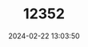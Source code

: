 ---
title: "12352"
category: "Lophuromys rahmi"
draft: false
date: 2024-02-22 13:03:50
languages:
  English: ["Rahm's Brush-furred Rat"]
---
